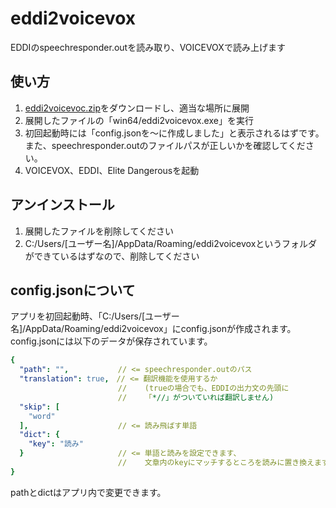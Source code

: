 # eddi2voicevox

EDDIのspeechresponder.outを読み取り、VOICEVOXで読み上げます

## 使い方

1. [eddi2voicevoc.zip](https://github.com/heishi1HUMANITY/eddi2voicevox/releases)をダウンロードし、適当な場所に展開
2. 展開したファイルの「win64/eddi2voicevox.exe」を実行
3. 初回起動時には「config.jsonを～に作成しました」と表示されるはずです。また、speechresponder.outのファイルパスが正しいかを確認してください。
4. VOICEVOX、EDDI、Elite Dangerousを起動

## アンインストール

1. 展開したファイルを削除してください
2. C:/Users/[ユーザー名]/AppData/Roaming/eddi2voicevoxというフォルダができているはずなので、削除してください

## config.jsonについて

アプリを初回起動時、「C:/Users/[ユーザー名]/AppData/Roaming/eddi2voicevox」にconfig.jsonが作成されます。  
config.jsonには以下のデータが保存されています。

```yaml
{
  "path": "",           // <= speechresponder.outのパス 
  "translation": true,　// <= 翻訳機能を使用するか
                        //    (trueの場合でも、EDDIの出力文の先頭に
                        //    「*//」がついていれば翻訳しません)
  "skip": [
    "word"
  ],                    // <= 読み飛ばす単語
  "dict": {
    "key": "読み"
  }                     // <= 単語と読みを設定できます、
                        //    文章内のkeyにマッチするところを読みに置き換えます
}
```

pathとdictはアプリ内で変更できます。
